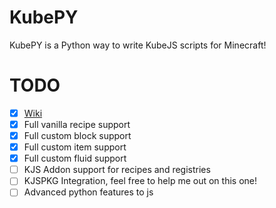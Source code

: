# KubePY

KubePY is a Python way to write KubeJS scripts for Minecraft!

# TODO

-   [x] [Wiki](https://docs.bluemethyst.dev)
-   [x] Full vanilla recipe support
-   [x] Full custom block support
-   [x] Full custom item support
-   [x] Full custom fluid support
-   [ ] KJS Addon support for recipes and registries
-   [ ] KJSPKG Integration, feel free to help me out on this one!
-   [ ] Advanced python features to js
